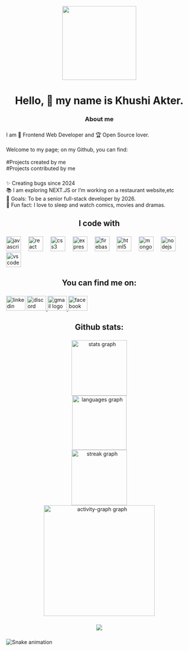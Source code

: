 <div align="center">
  <img height="200" src="https://i.ibb.co.com/tK7SxjN/Purple-Modern-Geometric-Graphic-Designer-Linked-In-Banner-1.png"  />
</div>

###

<h1 align="center">Hello, 👋 my name is Khushi Akter.</h1>

###

<h3 align="center">About me</h3>

###

<p align="left">I am 🧙 Frontend Web Developer and 🏆 Open Source lover.<br><br>Welcome to my page; on my Github, you can find:<br><br>#Projects created by me<br>#Projects contributed by me</p>

###

<p align="left">✨ Creating bugs since 2024<br>📚  I am exploring NEXT.JS or I’m working on a restaurant website,etc <br>🎯 Goals: To be a senior full-stack developer by 2026.<br>🎲 Fun fact: I love to sleep and watch comics, movies and dramas.</p>

###

<h2 align="center">I code with</h2>

###

<div align="left">
  <img src="https://cdn.jsdelivr.net/gh/devicons/devicon/icons/javascript/javascript-original.svg" height="40" alt="javascript logo"  />
  <img width="12" />
  <img src="https://cdn.jsdelivr.net/gh/devicons/devicon/icons/react/react-original.svg" height="40" alt="react logo"  />
  <img width="12" />
  <img src="https://cdn.jsdelivr.net/gh/devicons/devicon/icons/css3/css3-original.svg" height="40" alt="css3 logo"  />
  <img width="12" />
  <img src="https://cdn.jsdelivr.net/gh/devicons/devicon/icons/express/express-original.svg" height="40" alt="express logo"  />
  <img width="12" />
  <img src="https://cdn.jsdelivr.net/gh/devicons/devicon/icons/firebase/firebase-plain.svg" height="40" alt="firebase logo"  />
  <img width="12" />
  <img src="https://cdn.jsdelivr.net/gh/devicons/devicon/icons/html5/html5-original.svg" height="40" alt="html5 logo"  />
  <img width="12" />
  <img src="https://cdn.jsdelivr.net/gh/devicons/devicon/icons/mongodb/mongodb-original.svg" height="40" alt="mongodb logo"  />
  <img width="12" />
  <img src="https://cdn.jsdelivr.net/gh/devicons/devicon/icons/nodejs/nodejs-original.svg" height="40" alt="nodejs logo"  />
  <img width="12" />
  <img src="https://cdn.jsdelivr.net/gh/devicons/devicon/icons/vscode/vscode-original.svg" height="40" alt="vscode logo"  />
</div>

###

<h2 align="center">You can find me on:</h2>

###

<div align="left">
  <img src="https://raw.githubusercontent.com/maurodesouza/profile-readme-generator/master/src/assets/icons/social/linkedin/default.svg" width="52" height="40" alt="linkedin logo"  />
  <a href="khushiiakter_48089" target="_blank">
    <img src="https://raw.githubusercontent.com/maurodesouza/profile-readme-generator/master/src/assets/icons/social/discord/default.svg" width="52" height="40" alt="discord logo"  />
  </a>
  <a href="rkjia1311@gmail.com" target="_blank">
    <img src="https://raw.githubusercontent.com/maurodesouza/profile-readme-generator/master/src/assets/icons/social/gmail/default.svg" width="52" height="40" alt="gmail logo"  />
  </a>
  <img src="https://raw.githubusercontent.com/maurodesouza/profile-readme-generator/master/src/assets/icons/social/facebook/default.svg" width="52" height="40" alt="facebook logo"  />
</div>

###

<h2 align="center">Github stats:</h2>

###

<div align="center">
  <img src="https://github-readme-stats.vercel.app/api?username=khushiiakter&hide_title=false&hide_rank=false&show_icons=true&include_all_commits=true&count_private=true&disable_animations=false&theme=dracula&locale=en&hide_border=false&order=1" height="150" alt="stats graph" /> <br>
  <img src="https://github-readme-stats.vercel.app/api/top-langs?username=khushiiakter&locale=en&hide_title=false&layout=compact&card_width=320&langs_count=5&theme=ocean_dark&hide_border=false&order=2" height="147" alt="languages graph" /> <br>
  <img src="https://streak-stats.demolab.com?user=khushiiakter&locale=en&mode=daily&theme=dracula&hide_border=false&border_radius=5&order=3" height="150" alt="streak graph" /> <br>
  <img src="https://github-readme-activity-graph.vercel.app/graph?username=khushiiakter&radius=16&theme=react&area=true&order=5" height="300" alt="activity-graph graph"  />
</div>

###

<div align="center">
  <img src="https://profile-counter.glitch.me/khushiiakter/count.svg?"  />
</div>

###

<img src="https://raw.githubusercontent.com/khushiiakter/khushiiakter/output/snake.svg" alt="Snake animation" />

###
